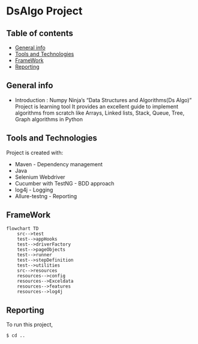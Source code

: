 
# DsAlgo Project

## Table of contents
* [General info](#general-info)
* [Tools and Technologies](#tools-and-technologies)
* [FrameWork](#framework)
* [Reporting](#reporting)


## General info
* Introduction : Numpy Ninja’s “Data Structures and Algorithms(Ds Algo)” Project is learning tool It provides an excellent guide to implement algorithms from scratch like Arrays, Linked lists, Stack, Queue, Tree, Graph algorithms in Python

## Tools and Technologies
Project is created with:
* Maven - Dependency management
* Java
* Selenium Webdriver
* Cucumber with TestNG - BDD approach
* log4j - Logging
* Allure-testng - Reporting

## FrameWork
```mermaid
flowchart TD
    src-->test
    test-->appHooks
    test-->driverFactory
    test-->pageObjects
    test-->runner
    test-->stepDefinition
    test-->utilities
    src-->resources
    resources-->config
    resources-->Exceldata
    resources-->features
    resources-->log4j
```
## Reporting
To run this project, 

```
$ cd ..
```
